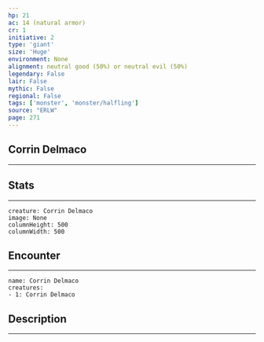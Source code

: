 ```yaml
---
hp: 21
ac: 14 (natural armor)
cr: 1
initiative: 2
type: 'giant'    
size: 'Huge'
environment: None
alignment: neutral good (50%) or neutral evil (50%)
legendary: False
lair: False
mythic: False
regional: False
tags: ['monster', 'monster/halfling']
source: "ERLW"
page: 271
---
```


## Corrin Delmaco
---



## Stats
---

```statblock
creature: Corrin Delmaco
image: None
columnHeight: 500
columnWidth: 500
```

## Encounter
---

```encounter-table
name: Corrin Delmaco
creatures:
- 1: Corrin Delmaco
```

## Description
---




